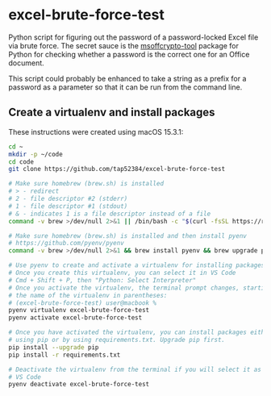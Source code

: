 # excel-brute-force-test

Python script for figuring out the password of a password-locked Excel file via
brute force. The secret sauce is the [msoffcrypto-tool](https://msoffcrypto-tool.readthedocs.io/en/latest/index.html#id1) package for Python for checking whether a password is the correct
one for an Office document.

This script could probably be enhanced to take a string as a prefix for a password
as a parameter so that it can be run from the command line.

## Create a virtualenv and install packages

These instructions were created using macOS 15.3.1:

```bash
cd ~
mkdir -p ~/code
cd code
git clone https://github.com/tap52384/excel-brute-force-test

# Make sure homebrew (brew.sh) is installed
# > - redirect
# 2 - file descriptor #2 (stderr)
# 1 - file descriptor #1 (stdout)
# & - indicates 1 is a file descriptor instead of a file
command -v brew >/dev/null 2>&1 || /bin/bash -c "$(curl -fsSL https://raw.githubusercontent.com/Homebrew/install/HEAD/install.sh)"

# Make sure homebrew (brew.sh) is installed and then install pyenv
# https://github.com/pyenv/pyenv
command -v brew >/dev/null 2>&1 && brew install pyenv && brew upgrade pyenv

# Use pyenv to create and activate a virtualenv for installing packages
# Once you create this virtualenv, you can select it in VS Code
# Cmd + Shift + P, then "Python: Select Interpreter"
# Once you activate the virtualenv, the terminal prompt changes, starting with
# the name of the virtualenv in parentheses:
# (excel-brute-force-test) user@macbook %
pyenv virtualenv excel-brute-force-test
pyenv activate excel-brute-force-test

# Once you have activated the virtualenv, you can install packages either directly
# using pip or by using requirements.txt. Upgrade pip first.
pip install --upgrade pip
pip install -r requirements.txt

# Deactivate the virtualenv from the terminal if you will select it as the interpreter within
# VS Code
pyenv deactivate excel-brute-force-test
```
